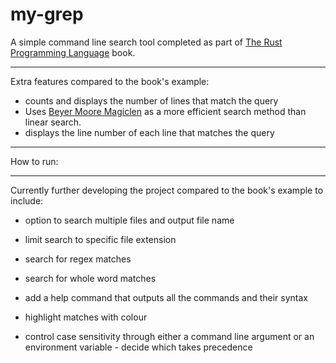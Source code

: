 # **my-grep**
A simple command line search tool completed as part of <a href = "https://doc.rust-lang.org/book/ch12-00-an-io-project.html">The Rust Programming Language</a> book. 

---- 

Extra features compared to the book's example:

- counts and displays the number of lines that match the query
- Uses <a href="https://crates.io/crates/boyer-moore-magiclen">Beyer Moore Magiclen</a> as a more efficient search method than linear search.
- displays the line number of each line that matches the query

----

How to run:

----

Currently further developing the project compared to the book's example to include:

- option to search multiple files and output file name
- limit search to specific file extension
- search for regex matches
- search for whole word matches
- add a help command that outputs all the commands and their syntax

- highlight matches with colour
- control case sensitivity through either a command line argument or an environment variable - decide which takes precedence